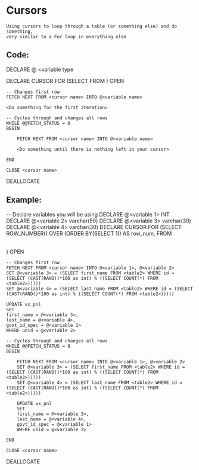 # Cursors

    Using cursors to loop through a table (or something else) and do something,
    very similar to a For loop in everything else
    
## Code:


DECLARE @<variable name> <variable type

DECLARE <cursor name> CURSOR FOR (SELECT <columns> FROM <table>)
	OPEN <cursor name>

	-- Changes first row
	FETCH NEXT FROM <cursor name> INTO @<variable name>
    
    <Do something for the first iteration>

	-- Cycles through and changes all rows
	WHILE @@FETCH_STATUS = 0
	BEGIN

		FETCH NEXT FROM <cursor name> INTO @<variable name>
        
        <Do something until there is nothing left in your cursor>

	END

	CLOSE <cursor name>
DEALLOCATE <cursor name> 


## Example:
-- Declare variables you will be using
DECLARE @<variable 1> INT
DECLARE @<variable 2> varchar(50)
DECLARE @<variable 3> varchar(30)
DECLARE @<variable 4> varchar(30)
DECLARE <cursor name> CURSOR FOR (SELECT ROW_NUMBER() OVER (ORDER BY(SELECT 1)) AS row_num, <column> FROM <table>)
	OPEN <cursor name>

	-- Changes first row
	FETCH NEXT FROM <cursor name> INTO @<variable 1>, @<variable 2>
	SET @<variable 3> = (SELECT first_name FROM <table2> WHERE id = (SELECT (CAST(RAND()*100 as int) % ((SELECT COUNT(*) FROM <table2>)))))
	SET @<variable 4> = (SELECT last_name FROM <table2> WHERE id = (SELECT (CAST(RAND()*100 as int) % ((SELECT COUNT(*) FROM <table2>)))))

	UPDATE vx_pnl
	SET 
	first_name = @<variable 3>,
	last_name = @<variable 4>,
	govt_id_spec = @<variable 1>
	WHERE unid = @<variable 2>

	-- Cycles through and changes all rows
	WHILE @@FETCH_STATUS = 0
	BEGIN

		FETCH NEXT FROM <cursor name> INTO @<variable 1>, @<variable 2>
		SET @<variable 3> = (SELECT first_name FROM <table2> WHERE id = (SELECT (CAST(RAND()*100 as int) % ((SELECT COUNT(*) FROM <table2>)))))
		SET @<variable 4> = (SELECT last_name FROM <table2> WHERE id = (SELECT (CAST(RAND()*100 as int) % ((SELECT COUNT(*) FROM <table2>)))))
		
		UPDATE vx_pnl
		SET 
		first_name = @<variable 3>,
		last_name = @<variable 4>,
		govt_id_spec = @<variable 1>
		WHERE unid = @<variable 2>

	END

	CLOSE <cursor name>
DEALLOCATE <cursor name> 